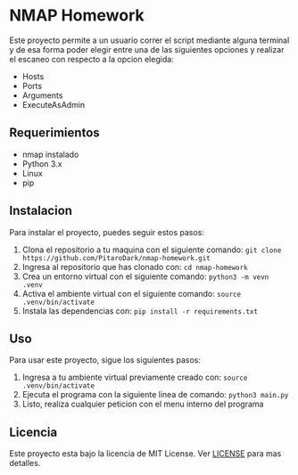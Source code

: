 # NMAP Homework

Este proyecto permite a un usuario correr el script mediante alguna terminal y de esa forma
poder elegir entre una de las siguientes opciones y realizar el escaneo con respecto a la opcion elegida:

- Hosts
- Ports
- Arguments
- ExecuteAsAdmin

## Requerimientos

- nmap instalado
- Python 3.x
- Linux
- pip

## Instalacion

Para instalar el proyecto, puedes seguir estos pasos:

1. Clona el repositorio a tu maquina con el siguiente comando: `git clone https://github.com/PitaroDark/nmap-homework.git`
2. Ingresa al repositorio que has clonado con: `cd nmap-homework`
3. Crea un entorno virtual con el siguiente comando: `python3 -m vevn .venv`
4. Activa el ambiente virtual con el siguiente comando: `source .venv/bin/activate`
5. Instala las dependencias con: `pip install -r requirements.txt`

## Uso

Para usar este proyecto, sigue los siguientes pasos:

1. Ingresa a tu ambiente virtual previamente creado con: `source .venv/bin/activate`
2. Ejecuta el programa con la siguiente linea de comando: `python3 main.py`
3. Listo, realiza cualquier peticion con el menu interno del programa

## Licencia

Este proyecto esta bajo la licencia de MIT License. Ver [LICENSE](LICENSE) para mas detalles.
